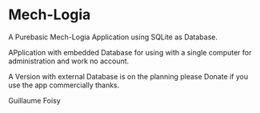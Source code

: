 # Mech-Logia

A Purebasic Mech-Logia Application using SQLite as Database.

APplication with embedded Database for using with a single computer for administration and work no account.

A Version with external Database is on the planning please Donate if you use the app commercially thanks.

Guillaume Foisy

